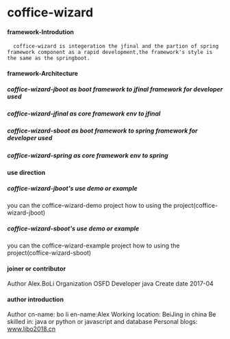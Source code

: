 # coffice-wizard

#### framework-Introdution

```
  coffice-wizard is integeration the jfinal and the partion of spring framework component as a rapid development,the framework's style is the same as the springboot. 
```

#### framework-Architecture

##### coffice-wizard-jboot as boot framework to jfinal framework for developer used
##### coffice-wizard-jfinal	 as core framework env to jfinal 
##### coffice-wizard-sboot as boot framework to spring framework for developer used
##### coffice-wizard-spring as core framework env to spring  

#### use direction

##### coffice-wizard-jboot's use demo or example 
 you can the coffice-wizard-demo project how to using the project(coffice-wizard-jboot)
##### coffice-wizard-sboot's use demo or example 
 you can the coffice-wizard-example project how to using the project(coffice-wizard-sboot)

#### joiner or contributor

Author Alex.BoLi
Organization OSFD
Developer java
Create date 2017-04


#### author introduction

Author cn-name: bo li en-name:Alex 
Working location: BeiJing in china
Be skilled in: java or python or javascript and database
Personal blogs: www.libo2018.cn
